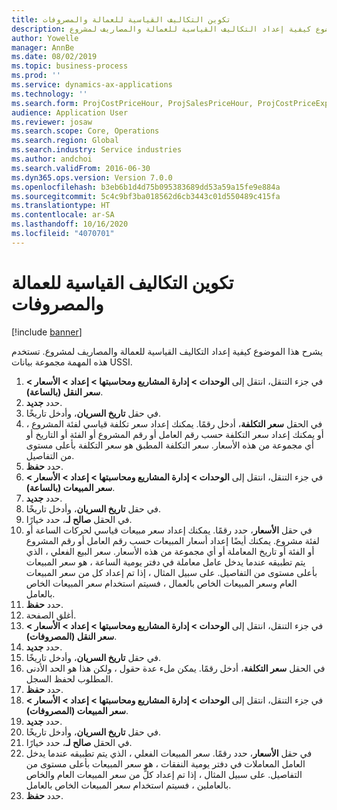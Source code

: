 ```yaml
---
title: تكوين التكاليف القياسية للعمالة والمصروفات
description: يشرح هذا الموضوع كيفية إعداد التكاليف القياسية للعمالة والمصاريف لمشروع.
author: Yowelle
manager: AnnBe
ms.date: 08/02/2019
ms.topic: business-process
ms.prod: ''
ms.service: dynamics-ax-applications
ms.technology: ''
ms.search.form: ProjCostPriceHour, ProjSalesPriceHour, ProjCostPriceExpense, ProjSalesPriceCost
audience: Application User
ms.reviewer: josaw
ms.search.scope: Core, Operations
ms.search.region: Global
ms.search.industry: Service industries
ms.author: andchoi
ms.search.validFrom: 2016-06-30
ms.dyn365.ops.version: Version 7.0.0
ms.openlocfilehash: b3eb6b1d4d75b095383689dd53a59a15fe9e884a
ms.sourcegitcommit: 5c4c9bf3ba018562d6cb3443c01d550489c415fa
ms.translationtype: HT
ms.contentlocale: ar-SA
ms.lasthandoff: 10/16/2020
ms.locfileid: "4070701"
---
```

# <a name="configure-standard-costs-for-labor-and-expenses"></a>تكوين التكاليف القياسية للعمالة والمصروفات

[!include [banner](../../includes/banner.md)]

يشرح هذا الموضوع كيفية إعداد التكاليف القياسية للعمالة والمصاريف لمشروع. تستخدم هذه المهمة مجموعة بيانات USSI.

1. في جزء التنقل، انتقل إلى **الوحدات > إدارة المشاريع ومحاسبتها > إعداد > الأسعار > سعر النقل (بالساعة)**.
2. حدد **جديد**.
3. في حقل **تاريخ السريان**، وأدخل تاريخًا.
4. في الحقل **سعر التكلفة**، أدخل رقمًا. يمكنك إعداد سعر تكلفة قياسي لفئة المشروع ، أو يمكنك إعداد سعر التكلفة حسب رقم العامل أو رقم المشروع أو الفئة أو التاريخ أو أي مجموعة من هذه الأسعار. سعر التكلفة المطبق هو سعر التكلفة بأعلى مستوى من التفاصيل.  
5. حدد **حفظ**.
6. في جزء التنقل، انتقل إلى **الوحدات > إدارة المشاريع ومحاسبتها > إعداد > الأسعار > سعر المبيعات (بالساعة)**.
7. حدد **جديد**.
8. في حقل **تاريخ السريان**، وأدخل تاريخًا.
9. في الحقل **صالح لـ**، حدد خيارًا.
10. في حقل **الأسعار**، حدد رقمًا. يمكنك إعداد سعر مبيعات قياسي لحركات الساعة أو لفئة مشروع. يمكنك أيضًا إعداد أسعار المبيعات حسب رقم العامل أو رقم المشروع أو الفئة أو تاريخ المعاملة أو أي مجموعة من هذه الأسعار. سعر البيع الفعلي ، الذي يتم تطبيقه عندما يدخل عامل معاملة في دفتر يومية الساعة ، هو سعر المبيعات بأعلى مستوى من التفاصيل. على سبيل المثال ، إذا تم إعداد كل من سعر المبيعات العام وسعر المبيعات الخاص بالعمال ، فسيتم استخدام سعر المبيعات الخاص بالعامل.  
11. حدد **حفظ**.
12. أغلق الصفحة.
13. في جزء التنقل، انتقل إلى **الوحدات > إدارة المشاريع ومحاسبتها > إعداد > الأسعار > سعر النقل (المصروفات)**.
14. حدد **جديد**.
15. في حقل **تاريخ السريان**، وأدخل تاريخًا.
16. في الحقل **سعر التكلفة**، أدخل رقمًا. يمكن ملء عدة حقول ، ولكن هذا هو الحد الأدنى المطلوب لحفظ السجل.  
17. حدد **حفظ**.
18. في جزء التنقل، انتقل إلى **الوحدات > إدارة المشاريع ومحاسبتها > إعداد > الأسعار > سعر المبيعات (المصروفات)**.
19. حدد **جديد**.
20. في حقل **تاريخ السريان**، وأدخل تاريخًا.
21. في الحقل **صالح لـ**، حدد خيارًا.
22. في حقل **الأسعار**، حدد رقمًا. سعر المبيعات الفعلي ، الذي يتم تطبيقه عندما يدخل العامل المعاملات في دفتر يومية النفقات ، هو سعر المبيعات بأعلى مستوى من التفاصيل. على سبيل المثال ، إذا تم إعداد كلٍّ من سعر المبيعات العام والخاص بالعاملين ، فسيتم استخدام سعر المبيعات الخاص بالعامل.  
23. حدد **حفظ**.


